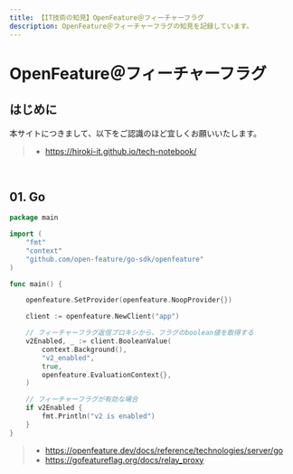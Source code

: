 ```yaml
---
title: 【IT技術の知見】OpenFeature＠フィーチャーフラグ
description: OpenFeature＠フィーチャーフラグの知見を記録しています。
---
```


# OpenFeature＠フィーチャーフラグ

## はじめに

本サイトにつきまして、以下をご認識のほど宜しくお願いいたします。

> - https://hiroki-it.github.io/tech-notebook/

<br>

## 01. Go

```go
package main

import (
    "fmt"
    "context"
    "github.com/open-feature/go-sdk/openfeature"
)

func main() {

    openfeature.SetProvider(openfeature.NoopProvider{})

    client := openfeature.NewClient("app")

	// フィーチャーフラグ返信プロキシから、フラグのboolean値を取得する
	v2Enabled, _ := client.BooleanValue(
        context.Background(),
		"v2_enabled",
		true,
		openfeature.EvaluationContext{},
    )

	// フィーチャーフラグが有効な場合
	if v2Enabled {
        fmt.Println("v2 is enabled")
    }
}
```

> - https://openfeature.dev/docs/reference/technologies/server/go
> - https://gofeatureflag.org/docs/relay_proxy

<br>
